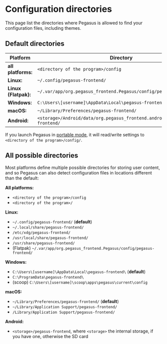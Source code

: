 # Configuration directories

This page list the directories where Pegasus is allowed to find your configuration files, including themes.

## Default directories

Platform | Directory
---------|----------
**all platforms:** | `<directory of the program>/config`
**Linux:** | `~/.config/pegasus-frontend/`
**Linux (Flatpak):** | `~/.var/app/org.pegasus_frontend.Pegasus/config/pegasus-frontend/`
**Windows:** | `C:\Users\[username]\AppData\Local\pegasus-frontend\`
**macOS:** | `~/Library/Preferences/pegasus-frontend/`
**Android:** | `<storage>/Android/data/org.pegasus_frontend.android/files/pegasus-frontend/`

If you launch Pegasus in [portable mode](portable.md), it will read/write settings to `<directory of the program>/config/`.

## All possible directories

Most platforms define multiple possible directories for storing user content, and so Pegasus can also detect configuration files in locations different than the default:

**All platforms:**

- `<directory of the program>/config`
- `<directory of the program>/`

**Linux:**

- `~/.config/pegasus-frontend/` (**default**)
- `~/.local/share/pegasus-frontend/`
- `/etc/xdg/pegasus-frontend/`
- `/usr/local/share/pegasus-frontend/`
- `/usr/share/pegasus-frontend/`
- (Flatpak) `~/.var/app/org.pegasus_frontend.Pegasus/config/pegasus-frontend/`

**Windows:**

- `C:\Users\[username]\AppData\Local\pegasus-frontend\` (**default**)
- `C:\ProgramData\pegasus-frontend\`
- (scoop) `C:\Users\[username]\scoop\apps\pegasus\current\config`

**macOS:**

- `~/Library/Preferences/pegasus-frontend/` (**default**)
- `~/Library/Application Support/pegasus-frontend/`
- `/Library/Application Support/pegasus-frontend/`

**Android:**

- `<storage>/pegasus-frontend`, where `<storage>` the internal storage, if you have one, otherwise the SD card
